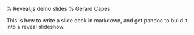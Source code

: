 % Reveal.js demo slides
% Gerard Capes

This is how to write a slide deck in markdown,
and get pandoc to build it into a reveal slideshow.
